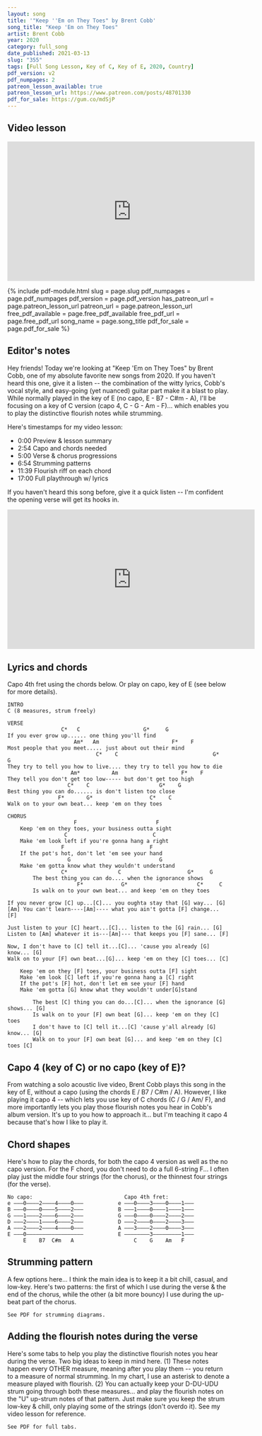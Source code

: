 ```yaml
---
layout: song
title: '"Keep ''Em on They Toes" by Brent Cobb'
song_title: "Keep 'Em on They Toes"
artist: Brent Cobb
year: 2020
category: full_song
date_published: 2021-03-13
slug: "355"
tags: [Full Song Lesson, Key of C, Key of E, 2020, Country]
pdf_version: v2
pdf_numpages: 2
patreon_lesson_available: true
patreon_lesson_url: https://www.patreon.com/posts/48701330
pdf_for_sale: https://gum.co/mdSjP
---
```






## Video lesson

<iframe width="560" height="315" src="https://www.youtube.com/embed/T6gZp6HCKwI" frameborder="0" allow="accelerometer; autoplay; encrypted-media; gyroscope; picture-in-picture" allowfullscreen></iframe>

{% include pdf-module.html slug = page.slug pdf_numpages = page.pdf_numpages pdf_version = page.pdf_version has_patreon_url = page.patreon_lesson_url patreon_url = page.patreon_lesson_url free_pdf_available = page.free_pdf_available free_pdf_url = page.free_pdf_url song_name = page.song_title pdf_for_sale = page.pdf_for_sale %}

## Editor's notes

Hey friends! Today we're looking at "Keep 'Em on They Toes" by Brent Cobb, one of my absolute favorite new songs from 2020. If you haven't heard this one, give it a listen -- the combination of the witty lyrics, Cobb's vocal style, and easy-going (yet nuanced) guitar part make it a blast to play. While normally played in the key of E (no capo, E - B7 - C#m - A), I'll be focusing on a key of C version (capo 4, C - G - Am - F)... which enables you to play the distinctive flourish notes while strumming.

Here's timestamps for my video lesson:

- 0:00 Preview & lesson summary
- 2:54 Capo and chords needed
- 5:00 Verse & chorus progressions
- 6:54 Strumming patterns
- 11:39 Flourish riff on each chord
- 17:00 Full playthrough w/ lyrics

If you haven't heard this song before, give it a quick listen -- I'm confident the opening verse will get its hooks in.

<iframe width="560" height="315" src="https://www.youtube.com/embed/3DHTm_v1pTU" frameborder="0" allow="accelerometer; autoplay; encrypted-media; gyroscope; picture-in-picture" allowfullscreen></iframe>

## Lyrics and chords

Capo 4th fret using the chords below. Or play on capo, key of E (see below for more details).

    INTRO
    C (8 measures, strum freely)

    VERSE
                     C*   C                    G*     G
    If you ever grow up...... one thing you'll find
                         Am*   Am                       F*    F
    Most people that you meet..... just about out their mind
                                C*    C                              G*   G
    They try to tell you how to live.... they try to tell you how to die
                        Am*          Am                    F*    F
    They tell you don't get too low----- but don't get too high
                       C*    C                      G*    G
    Best thing you can do...... is don't listen too close
                    F*       G*                  C*    C
    Walk on to your own beat... keep 'em on they toes

    CHORUS
                         F                         F
        Keep 'em on they toes, your business outta sight
                      C                           C
        Make 'em look left if you're gonna hang a right
                     F                           F
        If the pot's hot, don't let 'em see your hand
                       G                            G
        Make 'em gotta know what they wouldn't understand
                     C*                C                     G*     G
            The best thing you can do.... when the ignorance shows
                          F*            G*                      C*     C
            Is walk on to your own beat... and keep 'em on they toes

    If you never grow [C] up...[C]... you oughta stay that [G] way... [G]
    [Am] You can't learn----[Am]---- what you ain't gotta [F] change... [F]

    Just listen to your [C] heart...[C]... listen to the [G] rain... [G]
    Listen to [Am] whatever it is---[Am]--- that keeps you [F] sane... [F]

    Now, I don't have to [C] tell it...[C]... 'cause you already [G] know... [G]
    Walk on to your [F] own beat...[G]... keep 'em on they [C] toes... [C]

        Keep 'em on they [F] toes, your business outta [F] sight
        Make 'em look [C] left if you're gonna hang a [C] right
        If the pot's [F] hot, don't let em see your [F] hand
        Make 'em gotta [G] know what they wouldn't under[G]stand

            The best [C] thing you can do...[C]... when the ignorance [G] shows... [G]
            Is walk on to your [F] own beat [G]... keep 'em on they [C] toes
            I don't have to [C] tell it...[C] 'cause y'all already [G] know... [G]
            Walk on to your [F] own beat [G]... and keep 'em on they [C] toes [C]

## Capo 4 (key of C) or no capo (key of E)?

From watching a solo acoustic live video, Brent Cobb plays this song in the key of E, without a capo (using the chords E / B7 / C#m / A). However, I like playing it capo 4 -- which lets you use key of C chords (C / G / Am/ F), and more importantly lets you play those flourish notes you hear in Cobb's album version. It's up to you how to approach it... but I'm teaching it capo 4 because that's how I like to play it.

## Chord shapes

Here's how to play the chords, for both the capo 4 version as well as the no capo version. For the F chord, you don't need to do a full 6-string F... I often play just the middle four strings (for the chorus), or the thinnest four strings (for the verse).

    No capo:                             Capo 4th fret:
    e –––0––––2––––4––––0–––           e –––0––––3––––0––––1–––
    B –––0––––0––––5––––2–––           B –––1––––0––––1––––1–––
    G –––1––––2––––6––––2–––           G –––0––––0––––2––––2–––
    D –––2––––1––––6––––2–––           D –––2––––0––––2––––3–––
    A –––2––––2––––4––––0–––           A –––3––––2––––0––––3–––
    E –––0––––––––––––––––––           E ––––––––3–––––––––1–––
         E    B7  C#m   A                   C    G    Am   F

## Strumming pattern

A few options here... I think the main idea is to keep it a bit chill, casual, and low-key. Here's two patterns: the first of which I use during the verse & the end of the chorus, while the other (a bit more bouncy) I use during the up-beat part of the chorus.

    See PDF for strumming diagrams.

## Adding the flourish notes during the verse

Here's some tabs to help you play the distinctive flourish notes you hear during the verse. Two big ideas to keep in mind here. (1) These notes happen every OTHER measure, meaning after you play them -- you return to a measure of normal strumming. In my chart, I use an asterisk to denote a measure played with flourish. (2) You can actually keep your D-DU-UDU strum going through both these measures... and play the flourish notes on the "U" up-strum notes of that pattern. Just make sure you keep the strum low-key & chill, only playing some of the strings (don't overdo it). See my video lesson for reference.

    See PDF for full tabs.
